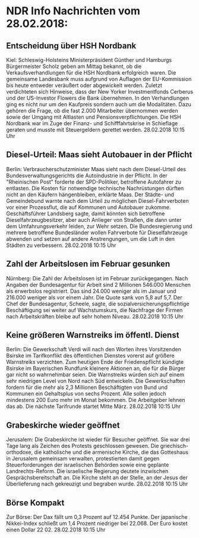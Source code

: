 # NDR Info Nachrichten vom 28.02.2018:


## Entscheidung über HSH Nordbank
Kiel:	Schleswig-Holsteins Ministerpräsident Günther und Hamburgs Bürgermeister Scholz geben am Mittag bekannt, ob die Verkaufsverhandlungen für die HSH Nordbank erfolgreich waren. Die gemeinsame Landesbank muss aufgrund von Auflagen der EU-Kommission bis heute entweder veräußert oder abgewickelt werden. Zuletzt verdichteten sich Hinweise, dass der New Yorker Investmentfonds Cerberus und der US-Investor Flowers die Bank übernehmen. In den Verhandlungen ging es nicht nur um den Kaufpreis sondern auch um die Modalitäten. Dazu gehören die Frage, ob die fast 2.000 Mitarbeiter übernommen werden sowie der Umgang mit Altlasten und Pensionsverpflichtungen. Die HSH Nordbank war im Zuge der Finanz- und Schifffahrtskrise in Schieflage geraten und musste mit Steuergeldern gerettet werden. 28.02.2018 10:15 Uhr 

## Diesel-Urteil: Maas sieht Autobauer in der Pflicht
Berlin:	Verbraucherschutzminister Maas sieht nach dem Diesel-Urteil des Bundesverwaltungsgerichts die Autoindustrie in der Pflicht. In der "Rheinischen Post" forderte der SPD-Politiker, betroffene Autofahrer zu entlasten. Die Kosten für notwendige technische Nachrüstungen dürften nicht an den Käufern hängenbleiben, erklärte Maas. Der Städte- und Gemeindebund warnte nach dem Urteil zu möglichen Diesel-Fahrverboten vor einer Prozessflut, die auf Kommunen und Autobauer zukomme. Geschäftsführer Landsberg sagte, damit könnten sich betroffene Dieselfahrzeugbesitzer, aber auch Anlieger von Straßen, die dann unter dem Umfahrungsverkehr leiden, zur Wehr setzen. Die Bundesregierung und mehrere betroffene Bundesländer wollen Fahrverbote für Dieselfahrzeuge abwenden und setzen auf andere Anstrengungen, um die Luft in den Städten zu verbessern. 28.02.2018 10:15 Uhr 

## Zahl der Arbeitslosen im Februar gesunken
Nürnberg: Die Zahl der Arbeitslosen ist im Februar zurückgegangen. Nach Angaben der Bundesagentur für Arbeit sind 2 Millionen 546.000 Menschen als erwerbslos registriert. Das sind 24.000 weniger als im Januar und 216.000 weniger als vor einem Jahr. Die Quote sank von 5,8 auf 5,7. Der Chef der Bundesagentur, Scheele, sagte, die sozialversicherungspflichtige Beschäftigung sei weiter auf Wachstumskurs, die Nachfrage der Firmen nach Arbeitskräften bleibe auf sehr hohem Niveau. 28.02.2018 10:15 Uhr 

## Keine größeren Warnstreiks im öffentl. Dienst
Berlin: Die Gewerkschaft Verdi will nach den Worten ihres Vorsitzenden Bsirske im Tarifkonflikt des öffentlichen Dienstes vorerst auf größere Warnstreiks verzichten. Zum heutigen Ende der Friedenspflicht kündigte Bsirske im Bayerischen Rundfunk kleinere Aktionen an, die für die Bürger gar nicht so wahrnehmbar seien. Die Warnstreiks würden sich auf einem sehr niedrigen Level von Nord nach Süd entwickeln. Die Gewerkschaften fordern für die mehr als 2,3 Millionen Beschäftigten von Bund und Kommunen ein Gehaltsplus von sechs Prozent. Alle sollen jedoch mindestens 200 Euro mehr im Monat  bekommen. Die Arbeitgeber lehnen das ab. Die nächste Tarifrunde startet Mitte März. 28.02.2018 10:15 Uhr 

## Grabeskirche wieder geöffnet
Jerusalem: Die Grabeskirche ist wieder für Besucher geöffnet. Sie war drei Tage lang als Zeichen des Protests geschlossen gewesen. Die griechisch-orthodoxe, die katholische und die armenische Kirche, die das Gotteshaus in Jerusalem gemeinsam verwalten, protestierten damit gegen Steuerforderungen der israelischen Behörden sowie eine geplante Landrechts-Reform. Die israelische Regierung deutete inzwischen Gesprächsbereitschaft an. Die Kirche steht an der Stelle, an der Jesus der Überlieferung nach gekreuzigt und begraben wurde. 28.02.2018 10:15 Uhr 

## Börse Kompakt
Zur Börse: Der Dax fällt um 0,3 Prozent auf 12.454 Punkte. Der japanische Nikkei-Index schließt um 1,4 Prozent niedriger bei 22.068. Der Euro kostet einen Dollar 22 02. 28.02.2018 10:15 Uhr 

